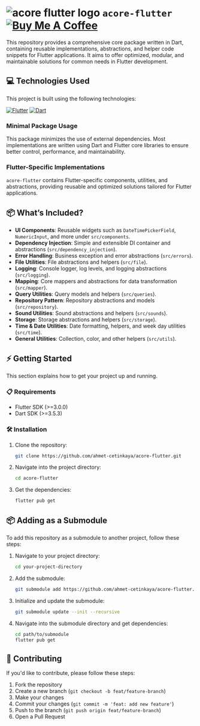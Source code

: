 # ![acore flutter logo](https://github.com/user-attachments/assets/4d9e5a56-d4e2-42a8-97e7-a584409f4529) `acore-flutter` [![Buy Me A Coffee](https://img.shields.io/badge/Buy%20Me%20a%20Coffee-ffdd00?&logo=buy-me-a-coffee&logoColor=black)](https://ahmetcetinkaya.me/donate)

This repository provides a comprehensive core package written in Dart, containing reusable implementations, abstractions, and helper code snippets for Flutter applications. It aims to offer optimized, modular, and maintainable solutions for common needs in Flutter development.

## 💻 Technologies Used

This project is built using the following technologies:

[![Flutter](https://img.shields.io/badge/Flutter-02569B?style=for-the-badge&logo=flutter&logoColor=white)](https://flutter.dev/)
[![Dart](https://img.shields.io/badge/Dart-0175C2?style=for-the-badge&logo=dart&logoColor=white)](https://dart.dev/)

### Minimal Package Usage

This package minimizes the use of external dependencies. Most implementations are written using Dart and Flutter core libraries to ensure better control, performance, and maintainability.

### Flutter-Specific Implementations

`acore-flutter` contains Flutter-specific components, utilities, and abstractions, providing reusable and optimized solutions tailored for Flutter applications.

## 📦 What’s Included?

- **UI Components**: Reusable widgets such as `DateTimePickerField`, `NumericInput`, and more under `src/components`.
- **Dependency Injection**: Simple and extensible DI container and abstractions (`src/dependency_injection`).
- **Error Handling**: Business exception and error abstractions (`src/errors`).
- **File Utilities**: File abstractions and helpers (`src/file`).
- **Logging**: Console logger, log levels, and logging abstractions (`src/logging`).
- **Mapping**: Core mappers and abstractions for data transformation (`src/mapper`).
- **Query Utilities**: Query models and helpers (`src/queries`).
- **Repository Pattern**: Repository abstractions and models (`src/repository`).
- **Sound Utilities**: Sound abstractions and helpers (`src/sounds`).
- **Storage**: Storage abstractions and helpers (`src/storage`).
- **Time & Date Utilities**: Date formatting, helpers, and week day utilities (`src/time`).
- **General Utilities**: Collection, color, and other helpers (`src/utils`).

## ⚡ Getting Started

This section explains how to get your project up and running.

### 📋 Requirements

- Flutter SDK (>=3.0.0)
- Dart SDK (>=3.5.3)

### 🛠️ Installation

1. Clone the repository:
   ```bash
   git clone https://github.com/ahmet-cetinkaya/acore-flutter.git
   ```
2. Navigate into the project directory:
   ```bash
   cd acore-flutter
   ```
3. Get the dependencies:
   ```bash
   flutter pub get
   ```

## 📦 Adding as a Submodule

To add this repository as a submodule to another project, follow these steps:

1. Navigate to your project directory:
   ```bash
   cd your-project-directory
   ```
2. Add the submodule:
   ```bash
   git submodule add https://github.com/ahmet-cetinkaya/acore-flutter.git path/to/submodule
   ```
3. Initialize and update the submodule:
   ```bash
   git submodule update --init --recursive
   ```
4. Navigate into the submodule directory and get dependencies:
   ```bash
   cd path/to/submodule
   flutter pub get
   ```

## 🤝 Contributing

If you'd like to contribute, please follow these steps:

1. Fork the repository
2. Create a new branch (`git checkout -b feat/feature-branch`)
3. Make your changes
4. Commit your changes (`git commit -m 'feat: add new feature'`)
5. Push to the branch (`git push origin feat/feature-branch`)
6. Open a Pull Request
